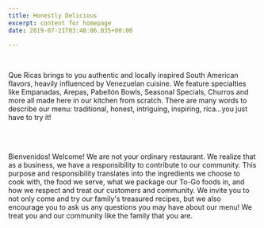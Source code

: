 ```yaml
---
title: Honestly Delicious
excerpt: content for homepage
date: 2019-07-21T03:48:06.835+00:00

---
```

<br>

Que Ricas brings to you authentic and locally inspired South American flavors, heavily influenced by Venezuelan cuisine. We feature specialties like Empanadas, Arepas, Pabellón Bowls, Seasonal Specials, Churros and more all made here in our kitchen from scratch. There are many words to describe our menu: traditional, honest, intriguing, inspiring, rica...you just have to try it!

<br> <br>

Bienvenidos! Welcome! We are not your ordinary restaurant. We realize that as a business, we have a responsibility to contribute to our community. This purpose and responsibility translates into the ingredients we choose to cook with, the food we serve, what we package our To-Go foods in, and how we respect and treat our customers and community. We invite you to not only come and try our family's treasured recipes, but we also encourage you to ask us any questions you may have about our menu! We treat you and our community like the family that you are. 

<br>
<br>